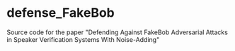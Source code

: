 # defense_FakeBob
Source code for the paper "Defending Against FakeBob Adversarial Attacks in Speaker Verification Systems With Noise-Adding"
